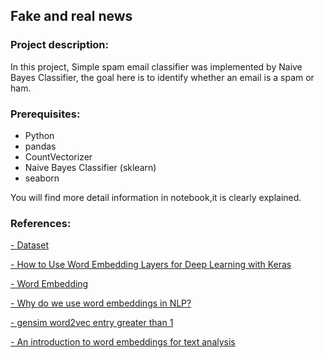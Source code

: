 ## Fake and real news
### Project description:
In this project, Simple spam email classifier was implemented by Naive Bayes Classifier, the goal here is to identify whether an email is a spam or ham.

### Prerequisites:
- Python
- pandas 
- CountVectorizer
- Naive Bayes Classifier (sklearn)
- seaborn 

You will find more detail information in notebook,it is clearly explained.


### References:
[- Dataset](https://www.kaggle.com/datasets/clmentbisaillon/fake-and-real-news-dataset)

[- How to Use Word Embedding Layers for Deep Learning with Keras](https://machinelearningmastery.com/use-word-embedding-layers-deep-learning-keras/)

[- Word Embedding](https://medium.com/@hari4om/word-embedding-d816f643140)

[- Why do we use word embeddings in NLP?](https://towardsdatascience.com/why-do-we-use-embeddings-in-nlp-2f20e1b632d2)

[- gensim word2vec entry greater than 1](https://stackoverflow.com/questions/57297194/gensim-word2vec-entry-greater-than-1)

[- An introduction to word embeddings for text analysis](https://www.shanelynn.ie/get-busy-with-word-embeddings-introduction/#:~:text=What%20are%20word%20embeddings%20and,and%20context%20in%20their%20values.)


